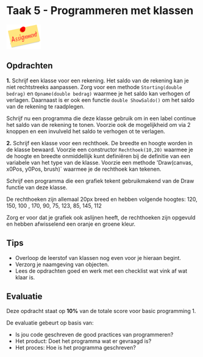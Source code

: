 # Taak 5 - Programmeren met klassen

![download](./images/assignment.png)

## Opdrachten

**1.** Schrijf een klasse voor een rekening. Het saldo van de rekening kan je niet rechtstreeks aanpassen. Zorg voor een methode `Storting(double bedrag)` en `Opname(double bedrag)` waarmee je het saldo kan verhogen of verlagen. Daarnaast is er ook een functie `double ShowSaldo()` om het saldo van de rekening te raadplegen.

Schrijf nu een programma die deze klasse gebruik om in een label continue het saldo van de rekening te tonen. Voorzie ook de mogelijkheid om via 2 knoppen en een invulveld het saldo te verhogen ot te verlagen.

**2.** Schrijf een klasse voor een rechthoek. De breedte en hoogte worden in de klasse bewaard. Voorzie een constructor `Rechthoek(10,20)` waarmee je de hoogte en breedte onmiddellijk kunt definiëren bij de definitie van een variabele van het type van de klasse. Voorzie een methode 'Draw(canvas, x0Pos, y0Pos, brush)` waarmee je de rechthoek kan tekenen.

Schrijf een programma die een grafiek tekent gebruikmakend van de Draw functie van deze klasse.

De rechthoeken zijn allemaal 20px breed en hebben volgende hoogtes: 120, 150, 100 , 170, 90, 75, 123, 85, 145, 112

Zorg er voor dat je grafiek ook aslijnen heeft, de rechthoeken zijn opgevuld en hebben afwisselend een oranje en groene kleur.

## Tips

* Overloop de leerstof van klassen nog even voor je hieraan begint.
* Verzorg je naamgeving van objecten.
* Lees de opdrachten goed en werk met een checklist wat vink af wat klaar is.

## Evaluatie

Deze opdracht staat op **10%** van de totale score voor basic programming 1.

De evaluatie gebeurt op basis van:
* Is jou code geschreven de good practices van programmeren?
* Het product: Doet het programma wat er gevraagd is?
* Het proces: Hoe is het programma geschreven?
